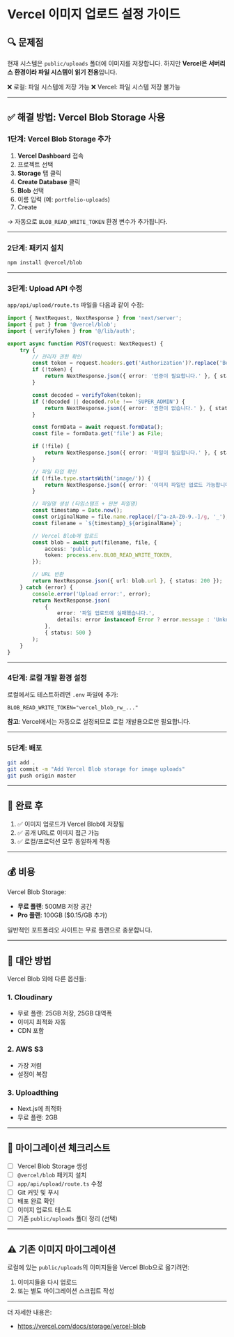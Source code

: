 # Vercel 이미지 업로드 설정 가이드

## 🔍 문제점

현재 시스템은 `public/uploads` 폴더에 이미지를 저장합니다.
하지만 **Vercel은 서버리스 환경이라 파일 시스템이 읽기 전용**입니다.

❌ 로컬: 파일 시스템에 저장 가능
❌ Vercel: 파일 시스템 저장 불가능

---

## ✅ 해결 방법: Vercel Blob Storage 사용

### 1단계: Vercel Blob Storage 추가

1. **Vercel Dashboard** 접속
2. 프로젝트 선택
3. **Storage** 탭 클릭
4. **Create Database** 클릭
5. **Blob** 선택
6. 이름 입력 (예: `portfolio-uploads`)
7. Create

→ 자동으로 `BLOB_READ_WRITE_TOKEN` 환경 변수가 추가됩니다.

---

### 2단계: 패키지 설치

```bash
npm install @vercel/blob
```

---

### 3단계: Upload API 수정

`app/api/upload/route.ts` 파일을 다음과 같이 수정:

```typescript
import { NextRequest, NextResponse } from 'next/server';
import { put } from '@vercel/blob';
import { verifyToken } from '@/lib/auth';

export async function POST(request: NextRequest) {
    try {
        // 관리자 권한 확인
        const token = request.headers.get('Authorization')?.replace('Bearer ', '');
        if (!token) {
            return NextResponse.json({ error: '인증이 필요합니다.' }, { status: 401 });
        }

        const decoded = verifyToken(token);
        if (!decoded || decoded.role !== 'SUPER_ADMIN') {
            return NextResponse.json({ error: '권한이 없습니다.' }, { status: 403 });
        }

        const formData = await request.formData();
        const file = formData.get('file') as File;

        if (!file) {
            return NextResponse.json({ error: '파일이 필요합니다.' }, { status: 400 });
        }

        // 파일 타입 확인
        if (!file.type.startsWith('image/')) {
            return NextResponse.json({ error: '이미지 파일만 업로드 가능합니다.' }, { status: 400 });
        }

        // 파일명 생성 (타임스탬프 + 원본 파일명)
        const timestamp = Date.now();
        const originalName = file.name.replace(/[^a-zA-Z0-9.-]/g, '_');
        const filename = `${timestamp}_${originalName}`;

        // Vercel Blob에 업로드
        const blob = await put(filename, file, {
            access: 'public',
            token: process.env.BLOB_READ_WRITE_TOKEN,
        });

        // URL 반환
        return NextResponse.json({ url: blob.url }, { status: 200 });
    } catch (error) {
        console.error('Upload error:', error);
        return NextResponse.json(
            {
                error: '파일 업로드에 실패했습니다.',
                details: error instanceof Error ? error.message : 'Unknown error',
            },
            { status: 500 }
        );
    }
}
```

---

### 4단계: 로컬 개발 환경 설정

로컬에서도 테스트하려면 `.env` 파일에 추가:

```env
BLOB_READ_WRITE_TOKEN="vercel_blob_rw_..."
```

**참고**: Vercel에서는 자동으로 설정되므로 로컬 개발용으로만 필요합니다.

---

### 5단계: 배포

```bash
git add .
git commit -m "Add Vercel Blob storage for image uploads"
git push origin master
```

---

## 🎯 완료 후

1. ✅ 이미지 업로드가 Vercel Blob에 저장됨
2. ✅ 공개 URL로 이미지 접근 가능
3. ✅ 로컬/프로덕션 모두 동일하게 작동

---

## 💰 비용

Vercel Blob Storage:

-   **무료 플랜**: 500MB 저장 공간
-   **Pro 플랜**: 100GB ($0.15/GB 추가)

일반적인 포트폴리오 사이트는 무료 플랜으로 충분합니다.

---

## 🔄 대안 방법

Vercel Blob 외에 다른 옵션들:

### 1. Cloudinary

-   무료 플랜: 25GB 저장, 25GB 대역폭
-   이미지 최적화 자동
-   CDN 포함

### 2. AWS S3

-   가장 저렴
-   설정이 복잡

### 3. Uploadthing

-   Next.js에 최적화
-   무료 플랜: 2GB

---

## 📝 마이그레이션 체크리스트

-   [ ] Vercel Blob Storage 생성
-   [ ] `@vercel/blob` 패키지 설치
-   [ ] `app/api/upload/route.ts` 수정
-   [ ] Git 커밋 및 푸시
-   [ ] 배포 완료 확인
-   [ ] 이미지 업로드 테스트
-   [ ] 기존 `public/uploads` 폴더 정리 (선택)

---

## ⚠️ 기존 이미지 마이그레이션

로컬에 있는 `public/uploads`의 이미지들을 Vercel Blob으로 옮기려면:

1. 이미지들을 다시 업로드
2. 또는 별도 마이그레이션 스크립트 작성

---

더 자세한 내용은:

-   https://vercel.com/docs/storage/vercel-blob
